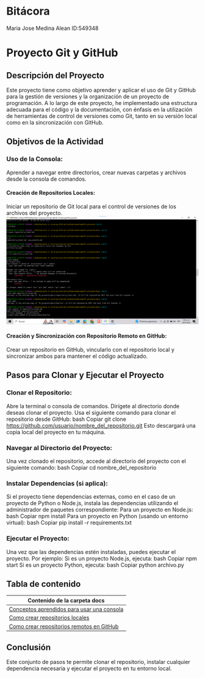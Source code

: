 # Bitácora 
Maria Jose Medina Alean ID:549348

# Proyecto Git y GitHub
## Descripción del Proyecto

Este proyecto tiene como objetivo aprender y aplicar el uso de Git y GitHub para la gestión de versiones y la organización de un proyecto de programación. A lo largo de este proyecto, he implementado una estructura adecuada para el código y la documentación, con énfasis en la utilización de herramientas de control de versiones como Git, tanto en su versión local como en la sincronización con GitHub.

## Objetivos de la Actividad

### Uso de la Consola: 
Aprender a navegar entre directorios, crear nuevas carpetas y archivos desde la consola de comandos.

#### Creación de Repositorios Locales:
Iniciar un repositorio de Git local para el control de versiones de los archivos del proyecto.
![imagen](imagen/Creacion_de_repositorio_local.png)


#### Creación y Sincronización con Repositorio Remoto en GitHub: 
Crear un repositorio en GitHub, vincularlo con el repositorio local y sincronizar ambos para mantener el código actualizado.

## Pasos para Clonar y Ejecutar el Proyecto

### Clonar el Repositorio:

Abre la terminal o consola de comandos.
Dirígete al directorio donde deseas clonar el proyecto.
Usa el siguiente comando para clonar el repositorio desde GitHub:
bash
Copiar
git clone https://github.com/usuario/nombre_del_repositorio.git
Esto descargará una copia local del proyecto en tu máquina.

### Navegar al Directorio del Proyecto:

Una vez clonado el repositorio, accede al directorio del proyecto con el siguiente comando:
bash
Copiar
cd nombre_del_repositorio

### Instalar Dependencias (si aplica):

Si el proyecto tiene dependencias externas, como en el caso de un proyecto de Python o Node.js, instala las dependencias utilizando el administrador de paquetes correspondiente:
Para un proyecto en Node.js:
bash
Copiar
npm install
Para un proyecto en Python (usando un entorno virtual):
bash
Copiar
pip install -r requirements.txt

### Ejecutar el Proyecto:

Una vez que las dependencias estén instaladas, puedes ejecutar el proyecto. Por ejemplo:
Si es un proyecto Node.js, ejecuta:
bash
Copiar
npm start
Si es un proyecto Python, ejecuta:
bash
Copiar
python archivo.py

## Tabla de contenido
|Contenido de la carpeta docs|
|-----------------------------|
|[Conceptos aprendidos para usar una consola](./docs/uso_consola.md)
|[Como crear repositorios locales](./docs/repositorio_local.md)
|[Como crear repositorios remotos en GitHub](./docs/repositorio_remoto.md)|
## Conclusión
Este conjunto de pasos te permite clonar el repositorio, instalar cualquier dependencia necesaria y ejecutar el proyecto en tu entorno local.

